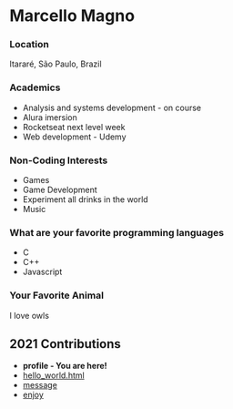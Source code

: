 # Marcello Magno

### Location

Itararé, São Paulo, Brazil

### Academics

- Analysis and systems development - on course
- Alura imersion
- Rocketseat next level week
- Web development - Udemy

### Non-Coding Interests

- Games
- Game Development
- Experiment all drinks in the world
- Music

### What are your favorite programming languages

- C
- C++
- Javascript

### Your Favorite Animal

I love owls

## 2021 Contributions

- **profile - You are here!**
- [hello_world.html](../2021/marcelloMagno/hello_world.html)
- [message](../2021/marcelloMagno/message.md)
- [enjoy](../2021/marcelloMagno/enjoy.md)